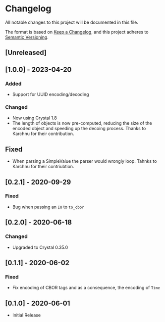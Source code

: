 # Changelog

All notable changes to this project will be documented in this file.

The format is based on [Keep a Changelog](https://keepachangelog.com/en/1.0.0/),
and this project adheres to [Semantic Versioning](https://semver.org/spec/v2.0.0.html).

## [Unreleased]

## [1.0.0] - 2023-04-20

### Added

- Support for UUID encoding/decoding

### Changed

- Now using Crystal 1.8
- The length of objects is now pre-computed, reducing the size of the encoded
  object and speeding up the decoing process. Thanks to Karchnu for their contribution.

## Fixed

- When parsing a SimpleValue the parser would wrongly loop. Tahnks to Karchnu for their contriubtion.

## [0.2.1] - 2020-09-29

### Fixed

- Bug when passing an `IO` to `to_cbor`

## [0.2.0] - 2020-06-18

### Changed

- Upgraded to Crystal 0.35.0

## [0.1.1] - 2020-06-02

### Fixed

- Fix encoding of CBOR tags and as a consequence, the encoding of `Time`

## [0.1.0] - 2020-06-01

- Initial Release
